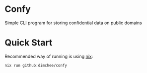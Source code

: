 # Confy

Simple CLI program for storing confidential data on public domains

# Quick Start

Recommended way of running is using [nix](https://nixos.org/download/):
```bash
nix run github:dimchee/confy
```
